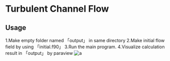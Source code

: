 # Turbulent Channel Flow
## Usage
1.Make empty folder named 「output」 in same directory
2.Make initial flow field by using 「initial.f90」
3.Run the main program. 
4.Visualize calculation result in 「output」 by paraview
![a](https://github.com/user-attachments/assets/927e560d-02c8-4c75-882b-978eba3d5053)
